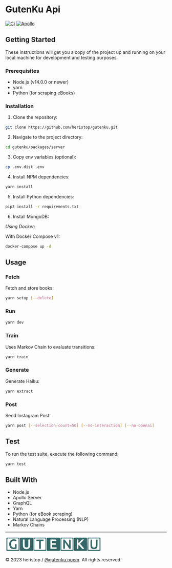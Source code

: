# GutenKu Api

[![Ci](https://github.com/heristop/gutenku/actions/workflows/api.yaml/badge.svg)](https://github.com/heristop/gutenku/actions/workflows/api.yaml)
[![Apollo](https://img.shields.io/badge/apollo-4.x-blue.svg)](https://www.apollographql.com/)

## Getting Started

These instructions will get you a copy of the project up and running on your local machine for development and testing purposes.

### Prerequisites

- Node.js (v14.0.0 or newer)
- yarn
- Python (for scraping eBooks)

### Installation

1. Clone the repository:

```bash
git clone https://github.com/heristop/gutenku.git
```

2. Navigate to the project directory:

```bash
cd gutenku/packages/server
```

3. Copy env variables (optional):

```bash
cp .env.dist .env
```

4. Install NPM dependencies:

```bash
yarn install
```

5. Install Python dependencies:

```bash
pip3 install -r requirements.txt
```

6. Install MongoDB:

_Using Docker:_

With Docker Compose v1:

```bash
docker-compose up -d
```

## Usage

### Fetch

Fetch and store books:

```bash
yarn setup [--delete]
```

### Run

```bash
yarn dev
```

### Train

Uses Markov Chain to evaluate transitions:

```bash
yarn train
```

### Generate

Generate Haiku:

```bash
yarn extract
```

### Post

Send Instagram Post:

```bash
yarn post [--selection-count=50] [--no-interaction] [--no-openai]
```

## Test

To run the test suite, execute the following command:

```bash
yarn test
```

## Built With

- Node.js
- Apollo Server
- GraphQL
- Yarn
- Python (for eBook scraping)
- Natural Language Processing (NLP)
- Markov Chains

---

![GutenKu Logo](/assets/logo/gutenku.png)

<footer>
    <p>© 2023 heristop / <a href="https://instagram.com/gutenku.poem" target="_blank">@gutenku.poem</a>. All rights reserved.</p>
</footer>
